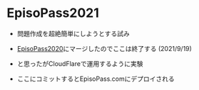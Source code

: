<h1>EpisoPass2021</h1>

* 問題作成を超絶簡単にしようとする試み

* <a href="https://GitHub.com/masui/EpisoPass2020">EpisoPass2020</a>にマージしたのでここは終了する
(2021/9/19)

* と思ったがCloudFlareで運用するように実験

* ここにコミットするとEpisoPass.comにデプロイされる
